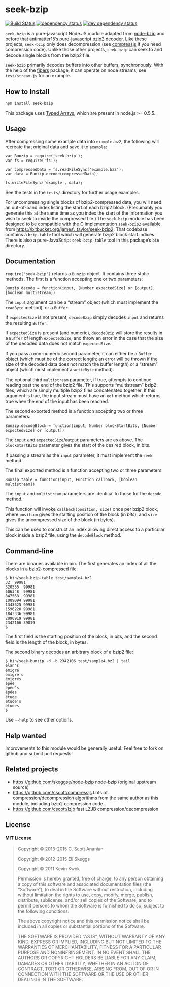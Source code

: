 seek-bzip
=========

[![Build Status](https://travis-ci.org/cscott/seek-bzip.png)](https://travis-ci.org/cscott/seek-bzip) [![dependency status](https://david-dm.org/cscott/seek-bzip.png)](https://david-dm.org/cscott/seek-bzip) [![dev dependency status](https://david-dm.org/cscott/seek-bzip/dev-status.png)](https://david-dm.org/cscott/seek-bzip#info=devDependencies)

`seek-bzip` is a pure-javascript Node.JS module adapted from [node-bzip](https://github.com/skeggse/node-bzip) and before that [antimatter15’s pure-javascript bzip2 decoder](https://github.com/antimatter15/bzip2.js). Like these projects, `seek-bzip` only does decompression (see [compressjs](https://github.com/cscott/compressjs) if you need compression code). Unlike those other projects, `seek-bzip` can seek to and decode single blocks from the bzip2 file.

`seek-bzip` primarily decodes buffers into other buffers, synchronously. With the help of the [fibers](https://github.com/laverdet/node-fibers) package, it can operate on node streams; see `test/stream.js` for an example.

How to Install
--------------

    npm install seek-bzip

This package uses [Typed Arrays](https://developer.mozilla.org/en-US/docs/JavaScript/Typed_arrays), which are present in node.js &gt;= 0.5.5.

Usage
-----

After compressing some example data into `example.bz2`, the following will recreate that original data and save it to `example`:

    var Bunzip = require('seek-bzip');
    var fs = require('fs');

    var compressedData = fs.readFileSync('example.bz2');
    var data = Bunzip.decode(compressedData);

    fs.writeFileSync('example', data);

See the tests in the `tests/` directory for further usage examples.

For uncompressing single blocks of bzip2-compressed data, you will need an out-of-band index listing the start of each bzip2 block. (Presumably you generate this at the same time as you index the start of the information you wish to seek to inside the compressed file.) The `seek-bzip` module has been designed to be compatible with the C implementation `seek-bzip2` available from https://bitbucket.org/james\_taylor/seek-bzip2. That codebase contains a `bzip-table` tool which will generate bzip2 block start indices. There is also a pure-JavaScript `seek-bzip-table` tool in this package’s `bin` directory.

Documentation
-------------

`require('seek-bzip')` returns a `Bunzip` object. It contains three static methods. The first is a function accepting one or two parameters:

`Bunzip.decode = function(input, [Number expectedSize] or [output], [boolean multistream])`

The `input` argument can be a “stream” object (which must implement the `readByte` method), or a `Buffer`.

If `expectedSize` is not present, `decodeBzip` simply decodes `input` and returns the resulting `Buffer`.

If `expectedSize` is present (and numeric), `decodeBzip` will store the results in a `Buffer` of length `expectedSize`, and throw an error in the case that the size of the decoded data does not match `expectedSize`.

If you pass a non-numeric second parameter, it can either be a `Buffer` object (which must be of the correct length; an error will be thrown if the size of the decoded data does not match the buffer length) or a “stream” object (which must implement a `writeByte` method).

The optional third `multistream` parameter, if true, attempts to continue reading past the end of the bzip2 file. This supports “multistream” bzip2 files, which are simply multiple bzip2 files concatenated together. If this argument is true, the input stream must have an `eof` method which returns true when the end of the input has been reached.

The second exported method is a function accepting two or three parameters:

`Bunzip.decodeBlock = function(input, Number blockStartBits, [Number expectedSize] or [output])`

The `input` and `expectedSize`/`output` parameters are as above. The `blockStartBits` parameter gives the start of the desired block, in bits.

If passing a stream as the `input` parameter, it must implement the `seek` method.

The final exported method is a function accepting two or three parameters:

`Bunzip.table = function(input, Function callback, [boolean multistream])`

The `input` and `multistream` parameters are identical to those for the `decode` method.

This function will invoke `callback(position, size)` once per bzip2 block, where `position` gives the starting position of the block (in *bits*), and `size` gives the uncompressed size of the block (in bytes).

This can be used to construct an index allowing direct access to a particular block inside a bzip2 file, using the `decodeBlock` method.

Command-line
------------

There are binaries available in bin. The first generates an index of all the blocks in a bzip2-compressed file:

    $ bin/seek-bzip-table test/sample4.bz2
    32  99981
    320555  99981
    606348  99981
    847568  99981
    1089094 99981
    1343625 99981
    1596228 99981
    1843336 99981
    2090919 99981
    2342106 39019
    $

The first field is the starting position of the block, in bits, and the second field is the length of the block, in bytes.

The second binary decodes an arbitrary block of a bzip2 file:

    $ bin/seek-bunzip -d -b 2342106 test/sample4.bz2 | tail
    élan's
    émigré
    émigré's
    émigrés
    épée
    épée's
    épées
    étude
    étude's
    études
    $

Use `--help` to see other options.

Help wanted
-----------

Improvements to this module would be generally useful. Feel free to fork on github and submit pull requests!

Related projects
----------------

-   https://github.com/skeggse/node-bzip node-bzip (original upstream source)
-   https://github.com/cscott/compressjs Lots of compression/decompression algorithms from the same author as this module, including bzip2 compression code.
-   https://github.com/cscott/lzjb fast LZJB compression/decompression

License
-------

#### MIT License

> Copyright © 2013-2015 C. Scott Ananian
>
> Copyright © 2012-2015 Eli Skeggs
>
> Copyright © 2011 Kevin Kwok
>
> Permission is hereby granted, free of charge, to any person obtaining a copy of this software and associated documentation files (the “Software”), to deal in the Software without restriction, including without limitation the rights to use, copy, modify, merge, publish, distribute, sublicense, and/or sell copies of the Software, and to permit persons to whom the Software is furnished to do so, subject to the following conditions:
>
> The above copyright notice and this permission notice shall be included in all copies or substantial portions of the Software.
>
> THE SOFTWARE IS PROVIDED “AS IS”, WITHOUT WARRANTY OF ANY KIND, EXPRESS OR IMPLIED, INCLUDING BUT NOT LIMITED TO THE WARRANTIES OF MERCHANTABILITY, FITNESS FOR A PARTICULAR PURPOSE AND NONINFRINGEMENT. IN NO EVENT SHALL THE AUTHORS OR COPYRIGHT HOLDERS BE LIABLE FOR ANY CLAIM, DAMAGES OR OTHER LIABILITY, WHETHER IN AN ACTION OF CONTRACT, TORT OR OTHERWISE, ARISING FROM, OUT OF OR IN CONNECTION WITH THE SOFTWARE OR THE USE OR OTHER DEALINGS IN THE SOFTWARE.
